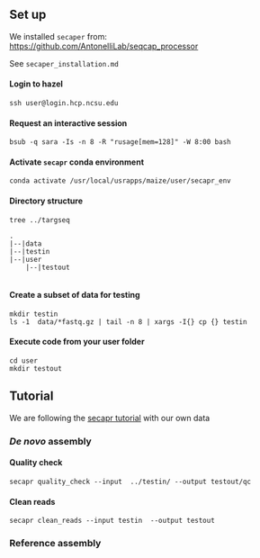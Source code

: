 ## Set up
We installed `secaper` from:
https://github.com/AntonelliLab/seqcap_processor

See `secaper_installation.md`

#### Login to hazel
```
ssh user@login.hcp.ncsu.edu
```

#### Request an interactive session
```
bsub -q sara -Is -n 8 -R "rusage[mem=128]" -W 8:00 bash
```

#### Activate `secapr` conda environment
```
conda activate /usr/local/usrapps/maize/user/secapr_env
```

#### Directory structure
```
tree ../targseq
```

```
.
|--|data
|--|testin
|--|user
    |--|testout
    
```
#### Create a subset of data for testing
```
mkdir testin
ls -1  data/*fastq.gz | tail -n 8 | xargs -I{} cp {} testin
```

#### Execute code from your user folder
```
cd user
mkdir testout
```

## Tutorial
We are following the [secapr tutorial](https://htmlpreview.github.io/?https://github.com/AntonelliLab/seqcap_processor/blob/master/docs/documentation/tutorial.html)
with our own data

### *De novo* assembly 

#### Quality check
```
secapr quality_check --input  ../testin/ --output testout/qc
```


#### Clean reads
```
secapr clean_reads --input testin  --output testout
```

### Reference assembly
